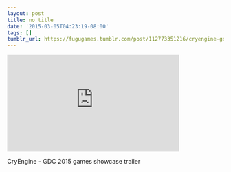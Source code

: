 ```yaml
---
layout: post
title: no title
date: '2015-03-05T04:23:19-08:00'
tags: []
tumblr_url: https://fugugames.tumblr.com/post/112773351216/cryengine-gdc-2015-games-showcase-trailer
---
```

<iframe width="400" height="225" id="youtube_iframe" src="https://www.youtube.com/embed/4_LISZu7VLE?feature=oembed&amp;enablejsapi=1&amp;origin=https://safe.txmblr.com&amp;wmode=opaque" frameborder="0" allow="accelerometer; autoplay; encrypted-media; gyroscope; picture-in-picture" allowfullscreen></iframe>  

CryEngine - GDC 2015 games showcase trailer

